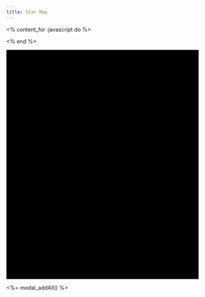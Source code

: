 ```yaml
---
title: Star Map
---
```

<% content_for :javascript do %>
<script src="https://cdnjs.cloudflare.com/ajax/libs/sigma.js/2.4.0/sigma.min.js"></script>
<script src="https://cdnjs.cloudflare.com/ajax/libs/graphology/0.25.4/graphology.umd.min.js"></script>
<script>
    // Create a graphology graph
    const graph = new graphology.Graph();

    var ssys = [<%= out = ""
    @items.find_all('/ssys/*.md').each do |s|
        out += "{ name:\"#{s[:name]}\", x:#{s[:x]}, y:#{s[:y]} },\n"
    end
    out %>];
    var n = ssys.length;
    for (var i=0; i<n; i++) {
        var s = ssys[i];
        graph.addNode( s.name, { label: s.name, x: s.x, y: s.y, size: 5, color: "white", borderColor: "white" } );
    }
    var jumps = [<%= out = ""
    @items.find_all('/ssys/*.md').each do |s|
        s[:jumps].each do |j|
            if s[:name] < j[:target]
                out += "{ a:\"#{s[:name]}\", b:\"#{j[:target]}\", h:#{j[:hidden]} },\n"
            end
        end
    end
    out %>];
    var nj = jumps.length;
    for (var i=0; i<nj; i++) {
        var j = jumps[i];
        graph.addEdge( j.a, j.b, { size: 2, color: (j.h) ? 'red' :'blue' } );
    }

    // Instantiate sigma.js and render the graph
    const sigmaInstance = new Sigma( graph, document.getElementById("starmap"), {
        labelColor: { color: "white" },
        //doubleClickEnabled: false,
        //defaultNodeType: "bordered",
        //nodeProgramClasses: {
        //    bordered: NodeBorderProgram,
        //},
    } );
    sigmaInstance.on('doubleClickNode', function(event) {
        const ssysModal = new bootstrap.Modal('div.modal[data-Name="'+event.node+'"]');
        ssysModal.show();
        event.preventSigmaDefault();
    });
</script>
<% end %>

<div id="starmap" style="width: 100%; height: 600px; background: black"></div>

<%= modal_addAll() %>
